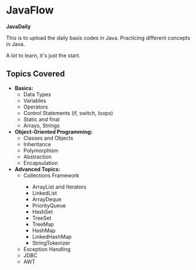 <!DOCTYPE html>
<html lang="en">
<head>
    <meta charset="UTF-8">
    <meta name="viewport" content="width=device-width, initial-scale=1.0">
</head>
<body>
    <h1>JavaFlow</h1>
    <p><strong>JavaDaily</strong></p>
    <p>This is to upload the daily basis codes in Java. Practicing different concepts in Java.</p>
    <p>A lot to learn, it's just the start.</p>

   <h2>Topics Covered</h2>
    <ul>
        <li><strong>Basics:</strong> 
            <ul>
                <li>Data Types</li>
                <li>Variables</li>
                <li>Operators</li>
                <li>Control Statements (if, switch, loops)</li>
                <li>Static and final </li>
                <li>Arrays, Strings</li>
            </ul>
        </li>
        <li><strong>Object-Oriented Programming:</strong>
            <ul>
                <li>Classes and Objects</li>
                <li>Inheritance</li>
                <li>Polymorphism</li>
                <li>Abstraction</li>
                <li>Encapsulation</li>
            </ul>
        </li>
        <li><strong>Advanced Topics:</strong>
            <ul>
                <li>Collections Framework</li>
                <ul>
                    <li>ArrayList and Iterators</li>
                    <li>LinkedList</li>
                    <li>ArrayDeque</li>
                    <li>PriorityQueue</li>
                    <li>HashSet</li>
                    <li>TreeSet</li>
                    <li>TreeMap</li>
                    <li>HashMap</li>
                    <li>LinkedHashMap</li>
                    <li>StringTokenizer</li>
                </ul>
                <li>Exception Handling</li>
                <li>JDBC</li>
                <li>AWT</li>
                
   </ul>
        </li>
    </ul>
 
</body>
</html>



